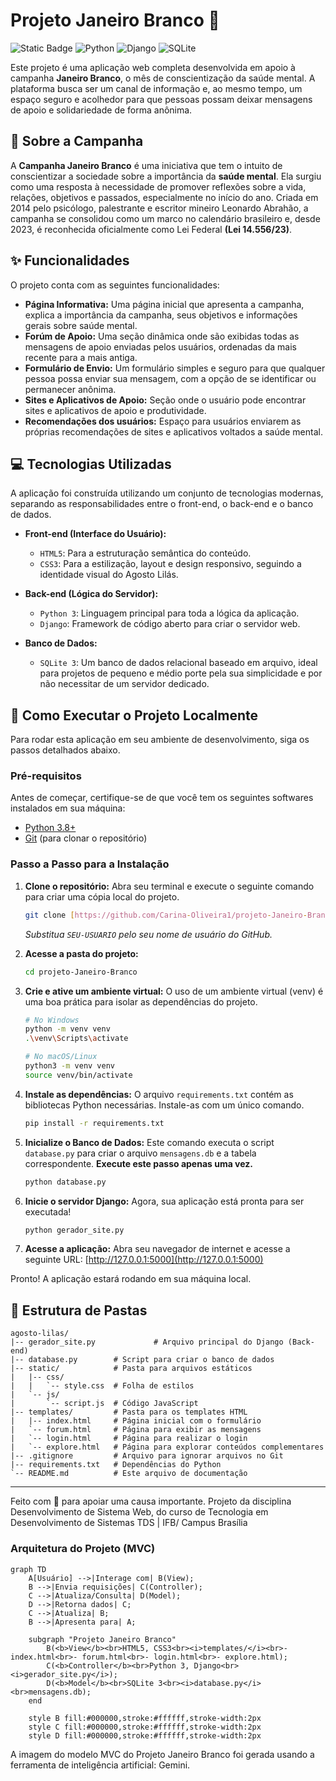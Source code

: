 # Projeto Janeiro Branco 🤍

![Static Badge](https://img.shields.io/badge/Campanha-Janeiro%20Branco-ffffff?style=for-the-badge)
![Python](https://img.shields.io/badge/Python-3.9%2B-blue?style=for-the-badge&logo=python)
![Django](https://img.shields.io/badge/Django-5.2.4-ffffff?style=for-the-badge&logo=django&color=%230C4B33)
![SQLite](https://img.shields.io/badge/SQLite-3-blue?style=for-the-badge&logo=sqlite)

Este projeto é uma aplicação web completa desenvolvida em apoio à campanha **Janeiro Branco**, o mês de conscientização da saúde mental. A plataforma busca ser um canal de informação e, ao mesmo tempo, um espaço seguro e acolhedor para que pessoas possam deixar mensagens de apoio e solidariedade de forma anônima.

## 📜 Sobre a Campanha

A **Campanha Janeiro Branco** é uma iniciativa que tem o intuito de conscientizar a sociedade sobre a importância da **saúde mental**. Ela surgiu como uma resposta à necessidade de promover reflexões sobre a vida, relações, objetivos e passados, especialmente no início do ano. Criada em 2014 pelo psicólogo, palestrante e escritor mineiro Leonardo Abrahão, a campanha se consolidou como um marco no calendário brasileiro e, desde 2023, é reconhecida oficialmente como Lei Federal **(Lei 14.556/23)**.

## ✨ Funcionalidades

O projeto conta com as seguintes funcionalidades:

* **Página Informativa:** Uma página inicial que apresenta a campanha, explica a importância da campanha, seus objetivos e informações gerais sobre saúde mental.
* **Forúm de Apoio:** Uma seção dinâmica onde são exibidas todas as mensagens de apoio enviadas pelos usuários, ordenadas da mais recente para a mais antiga.
* **Formulário de Envio:** Um formulário simples e seguro para que qualquer pessoa possa enviar sua mensagem, com a opção de se identificar ou permanecer anônima.
* **Sites e Aplicativos de Apoio:** Seção onde o usuário pode encontrar sites e aplicativos de apoio e produtividade.
* **Recomendações dos usuários:** Espaço para usuários enviarem as próprias recomendações de sites e aplicativos voltados a saúde mental.


## 💻 Tecnologias Utilizadas

A aplicação foi construída utilizando um conjunto de tecnologias modernas, separando as responsabilidades entre o front-end, o back-end e o banco de dados.

* **Front-end (Interface do Usuário):**
    * `HTML5`: Para a estruturação semântica do conteúdo.
    * `CSS3`: Para a estilização, layout e design responsivo, seguindo a identidade visual do Agosto Lilás.

* **Back-end (Lógica do Servidor):**
    * `Python 3`: Linguagem principal para toda a lógica da aplicação.
    * `Django`: Framework de código aberto para criar o servidor web.

* **Banco de Dados:**
    * `SQLite 3`: Um banco de dados relacional baseado em arquivo, ideal para projetos de pequeno e médio porte pela sua simplicidade e por não necessitar de um servidor dedicado.

## 🚀 Como Executar o Projeto Localmente

Para rodar esta aplicação em seu ambiente de desenvolvimento, siga os passos detalhados abaixo.

### Pré-requisitos

Antes de começar, certifique-se de que você tem os seguintes softwares instalados em sua máquina:

* [Python 3.8+](https://www.python.org/downloads/)
* [Git](https://git-scm.com/) (para clonar o repositório)

### Passo a Passo para a Instalação

1.  **Clone o repositório:**
    Abra seu terminal e execute o seguinte comando para criar uma cópia local do projeto.
    ```bash
    git clone [https://github.com/Carina-Oliveira1/projeto-Janeiro-Branco](https://github.com/SEU-USUARIO/projeto-Janeiro-Branco)
    ```
    *Substitua `SEU-USUARIO` pelo seu nome de usuário do GitHub.*

2.  **Acesse a pasta do projeto:**
    ```bash
    cd projeto-Janeiro-Branco
    ```

3.  **Crie e ative um ambiente virtual:**
    O uso de um ambiente virtual (venv) é uma boa prática para isolar as dependências do projeto.
    ```bash
    # No Windows
    python -m venv venv
    .\venv\Scripts\activate

    # No macOS/Linux
    python3 -m venv venv
    source venv/bin/activate
    ```

4.  **Instale as dependências:**
    O arquivo `requirements.txt` contém as bibliotecas Python necessárias. Instale-as com um único comando.
    ```bash
    pip install -r requirements.txt
    ```

5.  **Inicialize o Banco de Dados:**
    Este comando executa o script `database.py` para criar o arquivo `mensagens.db` e a tabela correspondente. **Execute este passo apenas uma vez.**
    ```bash
    python database.py
    ```

6.  **Inicie o servidor Django:**
    Agora, sua aplicação está pronta para ser executada!
    ```bash
    python gerador_site.py
    ```

7.  **Acesse a aplicação:**
    Abra seu navegador de internet e acesse a seguinte URL:
    [http://127.0.0.1:5000](http://127.0.0.1:5000)

Pronto! A aplicação estará rodando em sua máquina local.

## 📂 Estrutura de Pastas

```
agosto-lilas/
|-- gerador_site.py             # Arquivo principal do Django (Back-end)
|-- database.py        # Script para criar o banco de dados
|-- static/            # Pasta para arquivos estáticos
|   |-- css/
|   |   `-- style.css  # Folha de estilos
|   `-- js/
|       `-- script.js  # Código JavaScript
|-- templates/         # Pasta para os templates HTML
|   |-- index.html     # Página inicial com o formulário
|   `-- forum.html     # Página para exibir as mensagens
|   `-- login.html     # Página para realizar o login
|   `-- explore.html   # Página para explorar conteúdos complementares
|-- .gitignore         # Arquivo para ignorar arquivos no Git
|-- requirements.txt   # Dependências do Python
`-- README.md          # Este arquivo de documentação
```

---
Feito com 🤍 para apoiar uma causa importante.
Projeto da disciplina Desenvolvimento de Sistema Web, do curso de Tecnologia em Desenvolvimento de Sistemas TDS | IFB/ Campus Brasília

### Arquitetura do Projeto (MVC)

```mermaid
graph TD
    A[Usuário] -->|Interage com| B(View);
    B -->|Envia requisições| C(Controller);
    C -->|Atualiza/Consulta| D(Model);
    D -->|Retorna dados| C;
    C -->|Atualiza| B;
    B -->|Apresenta para| A;

    subgraph "Projeto Janeiro Branco"
        B(<b>View</b><br>HTML5, CSS3<br><i>templates/</i><br>- index.html<br>- forum.html<br>- login.html<br>- explore.html);
        C(<b>Controller</b><br>Python 3, Django<br><i>gerador_site.py</i>);
        D(<b>Model</b><br>SQLite 3<br><i>database.py</i><br>mensagens.db);
    end

    style B fill:#000000,stroke:#ffffff,stroke-width:2px
    style C fill:#000000,stroke:#ffffff,stroke-width:2px
    style D fill:#000000,stroke:#ffffff,stroke-width:2px
```

A imagem do modelo MVC do Projeto Janeiro Branco foi gerada usando a ferramenta de inteligência artificial: Gemini.
